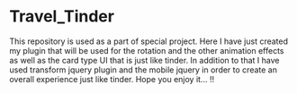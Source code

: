 # Travel_Tinder
This repository is used as a part of special project.
Here I have just created my plugin that will be used for the rotation and the other animation effects as well as the card type UI that is just like tinder. In addition to that I have used transform jquery plugin and the mobile jquery in order to create an overall experience just like tinder. Hope you enjoy it... !!

